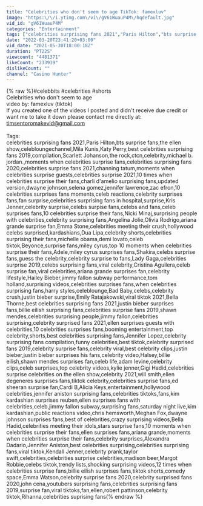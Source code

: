 ```yaml
---
title: "Celebrities who don't seem to age TikTok: famexluv"
image: "https:\/\/i.ytimg.com\/vi\/gV61WuauP4M\/hqdefault.jpg"
vid_id: "gV61WuauP4M"
categories: "Entertainment"
tags: ["celebrities surprising fans 2021","Paris Hilton","bts surprise fans"]
date: "2022-03-20T23:41:20+03:00"
vid_date: "2021-05-30T18:00:18Z"
duration: "PT22S"
viewcount: "4481371"
likeCount: "233939"
dislikeCount: ""
channel: "Casino Hunter"
---
```

{% raw %}#celebbits #celebrities #shorts<br />Celebrities who don't seem to age<br />video by: famexluv (tiktok)<br />If you created one of the videos I posted and didn't receive due credit or want me to take it down please contact me directly at: timsentoromakevid@gmail.com<br /><br />Tags:<br />celebrities surprising fans 2021,Paris Hilton,bts surprise fans,the ellen show,celebloungechannel,Mila Kunis,Katy Perry,best celebrities surprising fans 2019,compilation,Scarlett Johanson,the rock,ctcn,celebrity,michael b. jordan.,moments when celebrities surprise fans,celebrities surprising fans 2020,celebrities surprise fans 2021,channing tatum,moments when celebrities surprise guests,celebrities surprise 2021,10 times when celebrities surprise their fans,charli d'amelio surprising fans,updated version,dwayne johnson,selena gomez,jennifer lawrence,zac efron,10 celebrities surprises fans moments,celeb reactions,celebrity surprises fans,fan surprise,celebrities surprising fans in hospital,surprise,Kris Jenner,celebrity surprise,celebs surpise fans,celebs and fans,celeb surprises fans,10 celebrities surprise their fans,Nicki Minaj,surprising people with celebrities,celebrity surprising fans,Angelina Jolie,Olivia Rodrigo,ariana grande surprise fan,Emma Stone,celebrities meeting their crush,hollywood celebs surprised,kardashians,Dua Lipa,celebrity shorts,celebrities surprising their fans,michelle obama,demi lovato,celeb tiktok,Beyonce,surprise fans,miley cyrus,top 10 moments when celebrities surprise their fans,Adele,miley cyrus surprises fans,Shakira,celebs surprise fans,guess the celebrity,celebrity surprise to fans,Lady Gaga,celebrities surprise 2019,celebs surprising fans,viral celebrity,Cristina Aguilera,celeb surprise fan,viral celebrities,ariana grande surprises fan,celebrity lifestyle,Hailey Bieber,jimmy fallon subway performance,tom holland,surprising videos,celebrities surprises fans,when celebrities surprising fans,harry styles,celeblounge,Bad Baby,celebs,celebrity crush,justin bieber surprise,Emily Ratajakowski,viral tiktok 2021,Bella Thorne,best celebrities surprising fans 2021,justin bieber surprises fans,billie eilish surprising fans,celebrities surprise fans 2019,shawn mendes,celebrities surprising people,jimmy fallon,celebrities surprising,celebrity surprised fans 2021,ellen surprises guests with celebrities,10 celebrities surprises fans,booming entertainment,top celebrity,shorts,best celebrities surprising fans,Jennifer Lopez,celebrity surprising fans compilation,funny celebrities,best tiktok,celebrity surprised fans 2019,celebrity surprise fans,celebrity viral,best celebrity clips,justin bieber,justin bieber surprises his fans,celebrity video,Halsey,billie eilish,shawn mendes surprises fan,celeb life,adam levine,celebrity clips,celeb surprises,top celebrity videos,kylie jenner,Gigi Hadid,celebrities surprise celebrities on the ellen show,celebrity 2021,will smith,ellen degeneres surprises fans,tiktok celebrity,celebrities surprise fans,ed sheeran surprise fan,Cardi B,Alicia Keys,entertainment,hollywood celebrities,jennifer aniston surprising fans,celebrities tiktoks,fans,kim kardashian surprises reuben,ellen surprises fans with celebrities,celeb,jimmy fallon subway,surprising fans,saturday night live,kim kardashian,public reactions video,chris hemsworth,Meghan Fox,dwayne johnson surprises fans,best of celebrities,crazy surprising videos,Bella Hadid,celebrities meeting their idols,stars surprise fans,10 moments when celebrities surprise their fans,ellen surprises fans,ariana grande,moments when celebrities surprise their fans,celebrity surprises,Alexandra Dadario,Jennifer Aniston,best celebrities surprising,celebrities surprising fans,viral tiktok,Kendall Jenner,celebrity prank,taylor swift,celebrities,celebrities surprise celebrities,madison beer,Margot Robbie,celebs tiktok,trendy lists,shocking surprising videos,12 times when celebrities surprise fans,billie eilish surprises fans,tiktok shorts,comedy space,Emma Watson,celebrity surprise fans 2020,celebrity surprised fans 2020,john cena,youtubers surprising fans,celebrities surprising fans 2019,surprise fan,viral tiktoks,fan,ellen,robert pattinson,celebrity tiktok,Rihanna,celebrities suprising fans{% endraw %}
